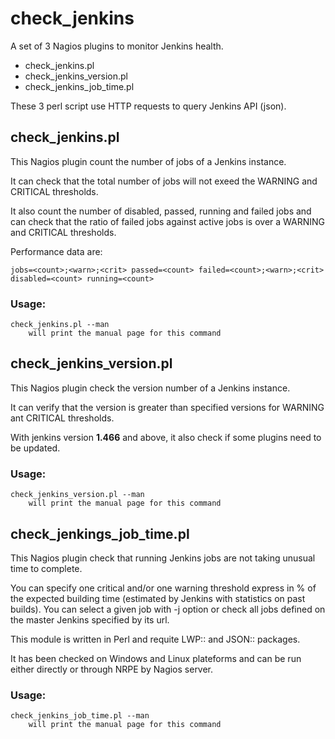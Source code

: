 check_jenkins
=============

A set of 3 Nagios plugins to monitor Jenkins health.

*  check_jenkins.pl
*  check_jenkins_version.pl
*  check_jenkins_job_time.pl

These 3 perl script use HTTP requests to query Jenkins API (json).

## check_jenkins.pl ##

This Nagios plugin count the number of jobs of a Jenkins instance.

It can check that the total number of jobs will not exeed the WARNING and CRITICAL thresholds.

It also count the number of disabled, passed, running and failed jobs and can check that the ratio of failed jobs against active jobs is over a WARNING and CRITICAL thresholds.

Performance data are:

    jobs=<count>;<warn>;<crit> passed=<count> failed=<count>;<warn>;<crit> disabled=<count> running=<count>
    
### Usage: ###

    check_jenkins.pl --man
        will print the manual page for this command
    
## check_jenkins_version.pl ##

This Nagios plugin check the version number of a Jenkins instance.

It can verify that the version is greater than specified versions for WARNING ant CRITICAL thresholds.

With jenkins version **1.466** and above, it also check if some plugins need to be updated.

### Usage: ###

    check_jenkins_version.pl --man
        will print the manual page for this command


## check_jenkings_job_time.pl ##

This Nagios plugin check that running Jenkins jobs are not taking unusual time to complete.

You can specify one critical and/or one warning threshold express in % of the expected
building time (estimated by Jenkins with statistics on past builds).
You can select a given job with -j <job-name> option or check all jobs defined on the master Jenkins
specified by its url.

This module is written in Perl and requite LWP:: and JSON:: packages.

It has been checked on Windows and Linux plateforms and can be run either directly or
through NRPE by Nagios server.

### Usage: ###

    check_jenkins_job_time.pl --man
        will print the manual page for this command